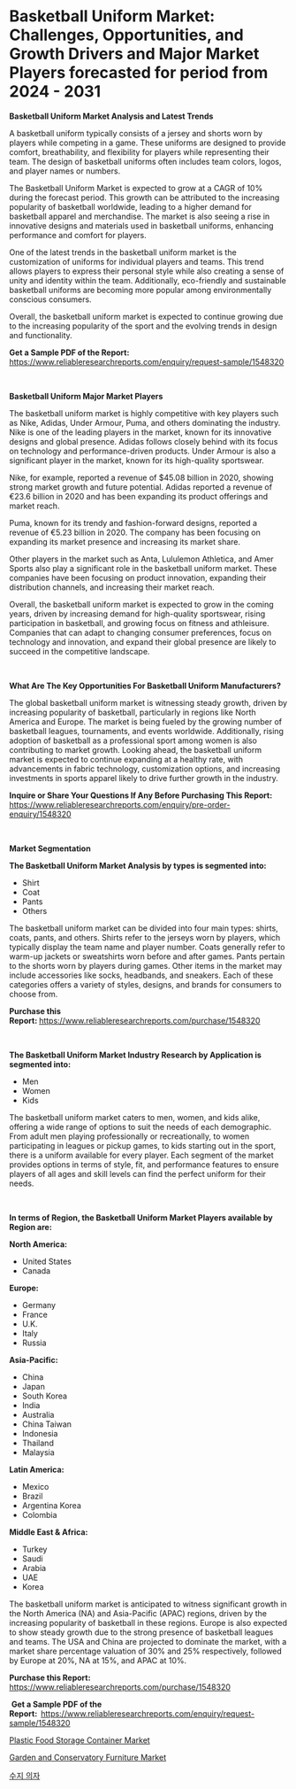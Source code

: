 <p><h1>Basketball Uniform Market: Challenges, Opportunities, and Growth Drivers and Major Market Players forecasted for period from 2024 - 2031</h1></p><p><strong>Basketball Uniform Market Analysis and Latest Trends</strong></p>
<p><p>A basketball uniform typically consists of a jersey and shorts worn by players while competing in a game. These uniforms are designed to provide comfort, breathability, and flexibility for players while representing their team. The design of basketball uniforms often includes team colors, logos, and player names or numbers.</p><p>The Basketball Uniform Market is expected to grow at a CAGR of 10% during the forecast period. This growth can be attributed to the increasing popularity of basketball worldwide, leading to a higher demand for basketball apparel and merchandise. The market is also seeing a rise in innovative designs and materials used in basketball uniforms, enhancing performance and comfort for players.</p><p>One of the latest trends in the basketball uniform market is the customization of uniforms for individual players and teams. This trend allows players to express their personal style while also creating a sense of unity and identity within the team. Additionally, eco-friendly and sustainable basketball uniforms are becoming more popular among environmentally conscious consumers.</p><p>Overall, the basketball uniform market is expected to continue growing due to the increasing popularity of the sport and the evolving trends in design and functionality.</p></p>
<p><strong>Get a Sample PDF of the Report:&nbsp;</strong> <a href="https://www.reliableresearchreports.com/enquiry/request-sample/1548320">https://www.reliableresearchreports.com/enquiry/request-sample/1548320</a></p>
<p>&nbsp;</p>
<p><strong>Basketball Uniform Major Market Players</strong></p>
<p><p>The basketball uniform market is highly competitive with key players such as Nike, Adidas, Under Armour, Puma, and others dominating the industry. Nike is one of the leading players in the market, known for its innovative designs and global presence. Adidas follows closely behind with its focus on technology and performance-driven products. Under Armour is also a significant player in the market, known for its high-quality sportswear.</p><p>Nike, for example, reported a revenue of $45.08 billion in 2020, showing strong market growth and future potential. Adidas reported a revenue of €23.6 billion in 2020 and has been expanding its product offerings and market reach.</p><p>Puma, known for its trendy and fashion-forward designs, reported a revenue of €5.23 billion in 2020. The company has been focusing on expanding its market presence and increasing its market share.</p><p>Other players in the market such as Anta, Lululemon Athletica, and Amer Sports also play a significant role in the basketball uniform market. These companies have been focusing on product innovation, expanding their distribution channels, and increasing their market reach.</p><p>Overall, the basketball uniform market is expected to grow in the coming years, driven by increasing demand for high-quality sportswear, rising participation in basketball, and growing focus on fitness and athleisure. Companies that can adapt to changing consumer preferences, focus on technology and innovation, and expand their global presence are likely to succeed in the competitive landscape.</p></p>
<p>&nbsp;</p>
<p><strong>What Are The Key Opportunities For Basketball Uniform Manufacturers?</strong></p>
<p><p>The global basketball uniform market is witnessing steady growth, driven by increasing popularity of basketball, particularly in regions like North America and Europe. The market is being fueled by the growing number of basketball leagues, tournaments, and events worldwide. Additionally, rising adoption of basketball as a professional sport among women is also contributing to market growth. Looking ahead, the basketball uniform market is expected to continue expanding at a healthy rate, with advancements in fabric technology, customization options, and increasing investments in sports apparel likely to drive further growth in the industry.</p></p>
<p><strong>Inquire or Share Your Questions If Any Before Purchasing This Report:</strong> <a href="https://www.reliableresearchreports.com/enquiry/pre-order-enquiry/1548320">https://www.reliableresearchreports.com/enquiry/pre-order-enquiry/1548320</a></p>
<p>&nbsp;</p>
<p><strong>Market Segmentation</strong></p>
<p><strong>The Basketball Uniform Market Analysis by types is segmented into:</strong></p>
<p><ul><li>Shirt</li><li>Coat</li><li>Pants</li><li>Others</li></ul></p>
<p><p>The basketball uniform market can be divided into four main types: shirts, coats, pants, and others. Shirts refer to the jerseys worn by players, which typically display the team name and player number. Coats generally refer to warm-up jackets or sweatshirts worn before and after games. Pants pertain to the shorts worn by players during games. Other items in the market may include accessories like socks, headbands, and sneakers. Each of these categories offers a variety of styles, designs, and brands for consumers to choose from.</p></p>
<p><strong>Purchase this Report:&nbsp;</strong><a href="https://www.reliableresearchreports.com/purchase/1548320">https://www.reliableresearchreports.com/purchase/1548320</a></p>
<p>&nbsp;</p>
<p><strong>The Basketball Uniform Market Industry Research by Application is segmented into:</strong></p>
<p><ul><li>Men</li><li>Women</li><li>Kids</li></ul></p>
<p><p>The basketball uniform market caters to men, women, and kids alike, offering a wide range of options to suit the needs of each demographic. From adult men playing professionally or recreationally, to women participating in leagues or pickup games, to kids starting out in the sport, there is a uniform available for every player. Each segment of the market provides options in terms of style, fit, and performance features to ensure players of all ages and skill levels can find the perfect uniform for their needs.</p></p>
<p>&nbsp;</p>
<p><strong>In terms of Region, the Basketball Uniform Market Players available by Region are:</strong></p>
<p>
    <p> <strong> North America: </strong>
        <ul>
            <li>United States</li>
            <li>Canada</li>
        </ul>
        </p> 
    <p> <strong> Europe: </strong>
        <ul>
            <li>Germany</li>
            <li>France</li>
            <li>U.K.</li>
            <li>Italy</li>
            <li>Russia</li>
        </ul>
        </p> 
    <p> <strong> Asia-Pacific: </strong>
        <ul>
            <li>China</li>
            <li>Japan</li>
            <li>South Korea</li>
            <li>India</li>
            <li>Australia</li>
            <li>China Taiwan</li>
            <li>Indonesia</li>
            <li>Thailand</li>
            <li>Malaysia</li>
        </ul>
        </p> 
    <p> <strong> Latin America: </strong>
        <ul>
            <li>Mexico</li>
            <li>Brazil</li>
            <li>Argentina Korea</li>
            <li>Colombia</li>
        </ul>
        </p> 
    <p> <strong> Middle East & Africa: </strong>
        <ul>
            <li>Turkey</li>
            <li>Saudi</li>
            <li>Arabia</li>
            <li>UAE</li>
            <li>Korea</li>
        </ul>
    </p>
    </p>
<p><p>The basketball uniform market is anticipated to witness significant growth in the North America (NA) and Asia-Pacific (APAC) regions, driven by the increasing popularity of basketball in these regions. Europe is also expected to show steady growth due to the strong presence of basketball leagues and teams. The USA and China are projected to dominate the market, with a market share percentage valuation of 30% and 25% respectively, followed by Europe at 20%, NA at 15%, and APAC at 10%.</p></p>
<p><strong>Purchase this Report: </strong><a href="https://www.reliableresearchreports.com/purchase/1548320">https://www.reliableresearchreports.com/purchase/1548320</a></p>
<p>&nbsp;<strong>Get a Sample PDF of the Report:&nbsp;&nbsp;</strong><a href="https://www.reliableresearchreports.com/enquiry/request-sample/1548320">https://www.reliableresearchreports.com/enquiry/request-sample/1548320</a></p>
<p><strong></strong></p>
<p><p><a href="https://github.com/markusgodoy/Market-Research-Report-List-2/blob/main/plastic-food-storage-container-market.md">Plastic Food Storage Container Market</a></p><p><a href="https://github.com/arionmp/Market-Research-Report-List-2/blob/main/garden-and-conservatory-furniture-market.md">Garden and Conservatory Furniture Market</a></p><p><a href="https://medium.com/@cierrahayes645/%EC%88%98%EC%A7%80-%EC%9D%98%EC%9E%90-%EC%8B%9C%EC%9E%A5-%EA%B7%9C%EB%AA%A8-%EB%B0%8F-%EC%8B%9C%EC%9E%A5-%ED%8A%B8%EB%A0%8C%EB%93%9C-%EC%99%84%EB%B2%BD%ED%95%9C-%EC%82%B0%EC%97%85-%EA%B0%9C%EC%9A%94-2024%EB%85%84%EC%97%90%EC%84%9C-2031%EB%85%84%EA%B9%8C%EC%A7%80-0dc1be18e428">수지 의자</a></p></p>